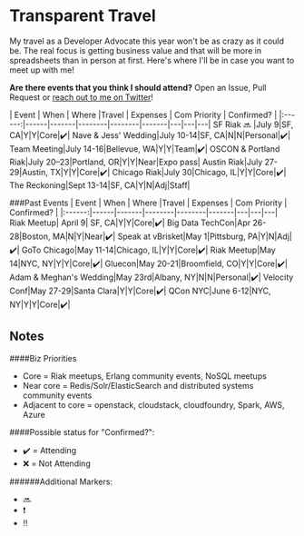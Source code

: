 Transparent Travel
==================

My travel as a Developer Advocate this year won't be as crazy as it could be. The real focus is getting business value and that will be more in spreadsheets than in person at first. Here's where I'll be in case you want to meet up with me!


**Are there events that you think I should attend?** Open an Issue, Pull Request or [reach out to me on Twitter](http://twitter.com/mjbrender)!


| Event | When | Where |Travel | Expenses | Com Priority | Confirmed? |
|:------:|------|-------|--------|--------|-------|---|---|---|
SF Riak :soon: |July 9|SF, CA|Y|Y|Core|:heavy_check_mark:|
Nave & Jess' Wedding|July 10-14|SF, CA|N|N|Personal|:heavy_check_mark:|
Team Meeting|July 14-16|Bellevue, WA|Y|Y|Team|:heavy_check_mark:|
OSCON & Portland Riak|July 20–23|Portland, OR|Y|Y|Near|Expo pass|
Austin Riak|July 27-29|Austin, TX|Y|Y|Core|:heavy_check_mark:|
Chicago Riak|July 30|Chicago, IL|Y|Y|Core|:heavy_check_mark:|
The Reckoning|Sept 13-14|SF, CA|Y|N|Adj|Staff|

###Past Events
| Event | When | Where |Travel | Expenses | Com Priority | Confirmed? |
|:------:|------|-------|--------|--------|-------|---|---|---|
Riak Meetup| April 9| SF, CA|Y|Y|Core|:heavy_check_mark:|
Big Data TechCon|Apr 26-28|Boston, MA|N|Y|Near|:heavy_check_mark:|
Speak at vBrisket|May 1|Pittsburg, PA|Y|N|Adj|:heavy_check_mark:|
GoTo Chicago|May 11-14|Chicago, IL|Y|Y|Core|:heavy_check_mark:|
Riak Meetup|May 14|NYC, NY|Y|Y|Core|:heavy_check_mark:|
Gluecon|May 20-21|Broomfield, CO|Y|Y|Core|:heavy_check_mark:|
Adam & Meghan's Wedding|May 23rd|Albany, NY|N|N|Personal|:heavy_check_mark:|
Velocity Conf|May 27-29|Santa Clara|Y|Y|Core|:heavy_check_mark:|
QCon NYC|June 6-12|NYC, NY|Y|Y|Core|:heavy_check_mark:|

## Notes 
####Biz Priorities

* Core = Riak meetups, Erlang community events, NoSQL meetups
* Near core = Redis/Solr/ElasticSearch and distributed systems community events
* Adjacent to core = openstack, cloudstack, cloudfoundry, Spark, AWS, Azure

####Possible status for "Confirmed?": 
* :heavy_check_mark: = Attending
* :x: = Not Attending

######Additional Markers:
* :soon: 
* :heavy_exclamation_mark:
* :bangbang:
